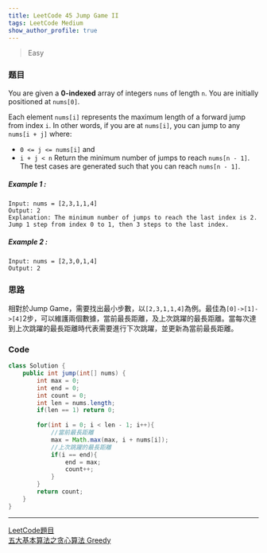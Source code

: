 ```yaml
---
title: LeetCode 45 Jump Game II
tags: LeetCode Medium
show_author_profile: true
---
```

> Easy

### 题目
You are given a **0-indexed** array of integers `nums` of length `n`. You are initially positioned at `nums[0]`.

Each element `nums[i]` represents the maximum length of a forward jump from index `i`. In other words, if you are at `nums[i]`, you can jump to any `nums[i + j]` where:

* `0 <= j <= nums[i]` and
* `i + j < n`
Return the minimum number of jumps to reach `nums[n - 1]`. The test cases are generated such that you can reach `nums[n - 1]`.
##### Example 1 :
```
Input: nums = [2,3,1,1,4]
Output: 2
Explanation: The minimum number of jumps to reach the last index is 2. Jump 1 step from index 0 to 1, then 3 steps to the last index.
```

##### Example 2 :
```
Input: nums = [2,3,0,1,4]
Output: 2
```

### 思路
相對於Jump Game，需要找出最小步數，以`[2,3,1,1,4]`為例。最佳為`[0]->[1]->[4]`2步，可以維護兩個數據，當前最長距離，及上次跳躍的最長距離。當每次達到上次跳躍的最長距離時代表需要進行下次跳躍，並更新為當前最長距離。

### Code
```java
class Solution {
    public int jump(int[] nums) {
        int max = 0;
        int end = 0;
        int count = 0;
        int len = nums.length;
        if(len == 1) return 0;
        
        for(int i = 0; i < len - 1; i++){
            //當前最長距離
            max = Math.max(max, i + nums[i]);
            //上次跳躍的最長距離
            if(i == end){
                end = max;
                count++;
            }
        }
        return count;
    }
}
```



*** 
[LeetCode題目](https://leetcode.com/problems/jump-game-ii)  
[五大基本算法之贪心算法 Greedy](https://houbb.github.io/2020/01/23/data-struct-learn-07-base-greedy)


